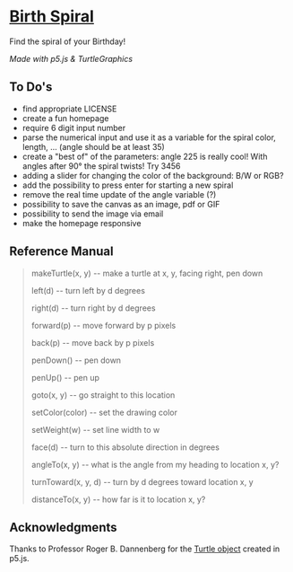 # [Birth Spiral](https://kanoding.github.io/birthspiral/)
Find the spiral of your Birthday!

*Made with p5.js &amp; TurtleGraphics*

## To Do's
- find appropriate LICENSE
- create a fun homepage
- require 6 digit input number
- parse the numerical input and use it as a variable for the spiral color, length, ... (angle should be at least 35)
- create a "best of" of the parameters: angle 225 is really cool! With angles after 90° the spiral twists! Try 3456
- adding a slider for changing the color of the background: B/W or RGB?
- add the possibility to press enter for starting a new spiral
- remove the real time update of the angle variable (?)
- possibility to save the canvas as an image, pdf or GIF
- possibility to send the image via email
- make the homepage responsive


## Reference Manual
> makeTurtle(x, y) -- make a turtle at x, y, facing right, pen down
>
> left(d) -- turn left by d degrees
>
> right(d) -- turn right by d degrees
>
> forward(p) -- move forward by p pixels
>
> back(p) -- move back by p pixels
>
> penDown() -- pen down
>
> penUp() -- pen up
>
> goto(x, y) -- go straight to this location
>
> setColor(color) -- set the drawing color
>
> setWeight(w) -- set line width to w
>
> face(d) -- turn to this absolute direction in degrees
>
> angleTo(x, y) -- what is the angle from my heading to location x, y?
>
> turnToward(x, y, d) -- turn by d degrees toward location x, y
>
> distanceTo(x, y) -- how far is it to location x, y?

## Acknowledgments
Thanks to Professor Roger B. Dannenberg for the [Turtle object](https://courses.ideate.cmu.edu/15-104/f2016/turtle-graphics/) created in p5.js.
